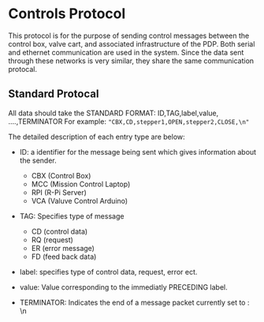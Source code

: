 # Controls Protocol
This protocol is for the purpose of sending control messages between the control box, valve cart, and associated infrastructure of the PDP. Both serial and ethernet communication are used in the system. Since the data sent through these networks is very similar, they share the same communication protocal.

## Standard Protocal

All data should take the STANDARD FORMAT: ID,TAG,label,value, ....,TERMINATOR
For example: `"CBX,CD,stepper1,OPEN,stepper2,CLOSE,\n"`

The detailed description of each entry type are below:

- ID: a identifier for the message being sent which gives information about the sender.
  - CBX (Control Box)
  - MCC (Mission Control Laptop)
  - RPI (R-Pi Server)
  - VCA (Valuve Control Arduino)  

- TAG: Specifies type of message
  - CD (control data)
  - RQ (request)
  - ER (error message)
  - FD (feed back data)

- label: specifies type of control data, request, error ect.

- value: Value corresponding to the immediatly PRECEDING label.
  
- TERMINATOR: Indicates the end of a message packet currently set to : \n